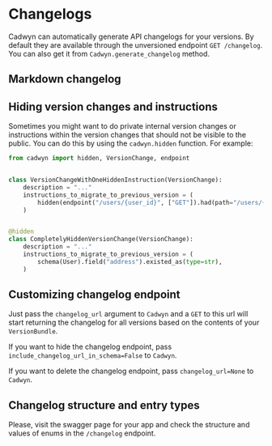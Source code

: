 # Changelogs

Cadwyn can automatically generate API changelogs for your versions. By default they are available through the unversioned endpoint `GET /changelog`. You can also get it from `Cadwyn.generate_changelog` method.

## Markdown changelog



## Hiding version changes and instructions

Sometimes you might want to do private internal version changes or instructions within the version changes that should not be visible to the public. You can do this by using the `cadwyn.hidden` function. For example:

```python
from cadwyn import hidden, VersionChange, endpoint


class VersionChangeWithOneHiddenInstruction(VersionChange):
    description = "..."
    instructions_to_migrate_to_previous_version = (
        hidden(endpoint("/users/{user_id}", ["GET"]).had(path="/users/{uid}")),
    )


@hidden
class CompletelyHiddenVersionChange(VersionChange):
    description = "..."
    instructions_to_migrate_to_previous_version = (
        schema(User).field("address").existed_as(type=str),
    )
```

## Customizing changelog endpoint

Just pass the `changelog_url` argument to `Cadwyn` and a `GET` to this url will start returning the changelog for all versions based on the contents of your `VersionBundle`.

If you want to hide the changelog endpoint, pass `include_changelog_url_in_schema=False` to `Cadwyn`.

If you want to delete the changelog endpoint, pass `changelog_url=None` to `Cadwyn`.

## Changelog structure and entry types

Please, visit the swagger page for your app and check the structure and values of enums in the `/changelog` endpoint.
